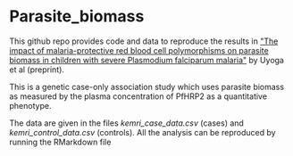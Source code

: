 # Parasite_biomass

This github repo provides code and data to reproduce the results in ["The impact of malaria-protective red blood cell polymorphisms on parasite biomass in children with severe Plasmodium falciparum malaria"](https://www.medrxiv.org/content/10.1101/2022.02.21.22271267v1) by Uyoga et al (preprint).

This is a genetic case-only association study which uses parasite biomass as measured by the plasma concentration of PfHRP2 as a quantitative phenotype.

The data are given in the files *kemri_case_data.csv* (cases) and *kemri_control_data.csv* (controls). All the analysis can be reproduced by running the RMarkdown file 
